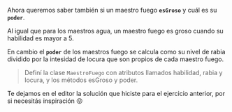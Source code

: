 Ahora queremos saber también si un maestro fuego **`esGroso`** y cuál es su **`poder`**. 

Al igual que para los maestros agua, un maestro fuego es groso cuando su habilidad es mayor a 5.

En cambio el **`poder`** de los maestros fuego se calcula como su nivel de rabia dividido por la intesidad de locura que son propios de cada maestro fuego.

> Definí la clase `MaestroFuego` con atributos llamados habilidad, rabia y locura, y los métodos esGroso y poder.

Te dejamos en el editor la solución que hiciste para el ejercicio anterior, por si necesitás inspiración  :stuck_out_tongue_winking_eye: